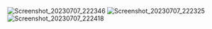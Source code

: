 ![Screenshot_20230707_222346](https://github.com/Vaibhav-Bhalala/Clock_App_Vaibhav_FlutterApp/assets/122871366/741b959c-1943-4c00-b45d-fb14c8d0c196)
![Screenshot_20230707_222325](https://github.com/Vaibhav-Bhalala/Clock_App_Vaibhav_FlutterApp/assets/122871366/b1d7f8a2-9f0a-4ca2-84ec-bf33a427cae1)
![Screenshot_20230707_222418](https://github.com/Vaibhav-Bhalala/Clock_App_Vaibhav_FlutterApp/assets/122871366/ed72173b-b75c-4b1a-a2d7-3ce54db57dad)
